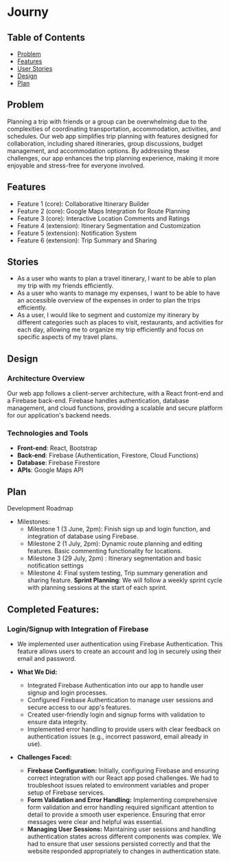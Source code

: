 # Journy

## Table of Contents

- [Problem](#Problem)
- [Features](#features)
- [User Stories](#Stories)
- [Design](#Design)
- [Plan](#Plan)

## Problem

Planning a trip with friends or a group can be overwhelming due to the complexities of coordinating transportation, accommodation, activities, and schedules. Our web app simplifies trip planning with features designed for collaboration, including shared itineraries, group discussions, budget management, and accommodation options. By addressing these challenges, our app enhances the trip planning experience, making it more enjoyable and stress-free for everyone involved.

## Features

- Feature 1 (core): Collaborative Itinerary Builder
- Feature 2 (core): Google Maps Integration for Route Planning
- Feature 3 (core): Interactive Location Comments and Ratings
- Feature 4 (extension): Itinerary Segmentation and Customization
- Feature 5 (extension): Notification System
- Feature 6 (extension): Trip Summary and Sharing

## Stories

- As a user who wants to plan a travel itinerary, I want to be able to plan my trip with my friends efficiently.
- As a user who wants to manage my expenses, I want to be able to have an accessible overview of the expenses in order to plan the trips efficiently.
- As a user, I would like to segment and customize my itinerary by different categories such as places to visit, restaurants, and activities for each day, allowing me to organize my trip efficiently and focus on specific aspects of my travel plans.

## Design

### Architecture Overview

Our web app follows a client-server architecture, with a React front-end and a Firebase back-end. Firebase handles authentication, database management, and cloud functions, providing a scalable and secure platform for our application's backend needs.

### Technologies and Tools

- **Front-end**: React, Bootstrap
- **Back-end**: Firebase (Authentication, Firestore, Cloud Functions)
- **Database**: Firebase Firestore
- **APIs**: Google Maps API

## Plan

Development Roadmap

- Milestones:
  - Milestone 1 (3 June, 2pm): Finish sign up and login function, and integration of database using Firebase.
  - Milestone 2 (1 July, 2pm): Dynamic route planning and editing features. Basic commenting functionality for locations.
  - Milestone 3 (29 July, 2pm) : Itinerary segmentation and basic notification settings
  - Milestone 4: Final system testing, Trip summary generation and sharing feature.
    **Sprint Planning**: We will follow a weekly sprint cycle with planning sessions at the start of each sprint.

## Completed Features:

### Login/Signup with Integration of Firebase

- We implemented user authentication using Firebase Authentication. This feature allows users to create an account and log in securely using their email and password.
- **What We Did:**

  - Integrated Firebase Authentication into our app to handle user signup and login processes.
  - Configured Firebase Authentication to manage user sessions and secure access to our app's features.
  - Created user-friendly login and signup forms with validation to ensure data integrity.
  - Implemented error handling to provide users with clear feedback on authentication issues (e.g., incorrect password, email already in use).

- **Challenges Faced:**
  - **Firebase Configuration:** Initially, configuring Firebase and ensuring correct integration with our React app posed challenges. We had to troubleshoot issues related to environment variables and proper setup of Firebase services.
  - **Form Validation and Error Handling:** Implementing comprehensive form validation and error handling required significant attention to detail to provide a smooth user experience. Ensuring that error messages were clear and helpful was essential.
  - **Managing User Sessions:** Maintaining user sessions and handling authentication states across different components was complex. We had to ensure that user sessions persisted correctly and that the website responded appropriately to changes in authentication state.

